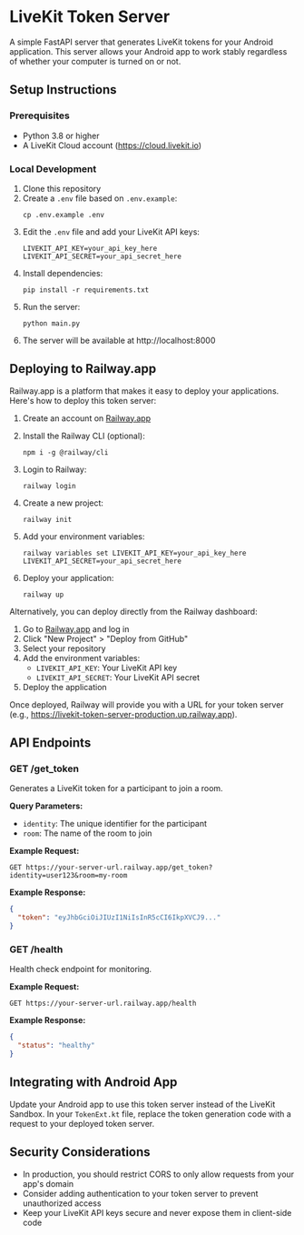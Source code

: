 # LiveKit Token Server

A simple FastAPI server that generates LiveKit tokens for your Android application. This server allows your Android app to work stably regardless of whether your computer is turned on or not.

## Setup Instructions

### Prerequisites

- Python 3.8 or higher
- A LiveKit Cloud account (https://cloud.livekit.io)

### Local Development

1. Clone this repository
2. Create a `.env` file based on `.env.example`:
   ```
   cp .env.example .env
   ```
3. Edit the `.env` file and add your LiveKit API keys:
   ```
   LIVEKIT_API_KEY=your_api_key_here
   LIVEKIT_API_SECRET=your_api_secret_here
   ```
4. Install dependencies:
   ```
   pip install -r requirements.txt
   ```
5. Run the server:
   ```
   python main.py
   ```
6. The server will be available at http://localhost:8000

## Deploying to Railway.app

Railway.app is a platform that makes it easy to deploy your applications. Here's how to deploy this token server:

1. Create an account on [Railway.app](https://railway.app)

2. Install the Railway CLI (optional):
   ```
   npm i -g @railway/cli
   ```

3. Login to Railway:
   ```
   railway login
   ```

4. Create a new project:
   ```
   railway init
   ```

5. Add your environment variables:
   ```
   railway variables set LIVEKIT_API_KEY=your_api_key_here LIVEKIT_API_SECRET=your_api_secret_here
   ```

6. Deploy your application:
   ```
   railway up
   ```

Alternatively, you can deploy directly from the Railway dashboard:

1. Go to [Railway.app](https://railway.app) and log in
2. Click "New Project" > "Deploy from GitHub"
3. Select your repository
4. Add the environment variables:
   - `LIVEKIT_API_KEY`: Your LiveKit API key
   - `LIVEKIT_API_SECRET`: Your LiveKit API secret
5. Deploy the application

Once deployed, Railway will provide you with a URL for your token server (e.g., https://livekit-token-server-production.up.railway.app).

## API Endpoints

### GET /get_token

Generates a LiveKit token for a participant to join a room.

**Query Parameters:**
- `identity`: The unique identifier for the participant
- `room`: The name of the room to join

**Example Request:**
```
GET https://your-server-url.railway.app/get_token?identity=user123&room=my-room
```

**Example Response:**
```json
{
  "token": "eyJhbGciOiJIUzI1NiIsInR5cCI6IkpXVCJ9..."
}
```

### GET /health

Health check endpoint for monitoring.

**Example Request:**
```
GET https://your-server-url.railway.app/health
```

**Example Response:**
```json
{
  "status": "healthy"
}
```

## Integrating with Android App

Update your Android app to use this token server instead of the LiveKit Sandbox. In your `TokenExt.kt` file, replace the token generation code with a request to your deployed token server.

## Security Considerations

- In production, you should restrict CORS to only allow requests from your app's domain
- Consider adding authentication to your token server to prevent unauthorized access
- Keep your LiveKit API keys secure and never expose them in client-side code
